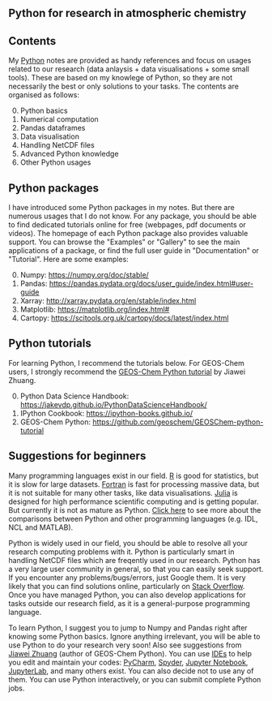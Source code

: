 ## Python for research in atmospheric chemistry

## Contents
My [Python](https://www.python.org/) notes are provided as handy references and focus on usages related to our research (data anlaysis + data visualisations + some small tools). These are based on my knowlege of Python, so they are not necessarily the best or only solutions to your tasks. The contents are organised as follows:

0. Python basics
1. Numerical computation
2. Pandas dataframes
3. Data visualisation
4. Handling NetCDF files
5. Advanced Python knowledge
6. Other Python usages

## Python packages
I have introduced some Python packages in my notes. But there are numerous usages that I do not know. For any package, you should be able to find dedicated tutorials online for free (webpages, pdf documents or videos). The homepage of each Python package also provides valuable support. You can browse the "Examples" or "Gallery" to see the main applications of a package, or find the full user guide in "Documentation" or "Tutorial". Here are some examples:

0. Numpy: https://numpy.org/doc/stable/
1. Pandas: https://pandas.pydata.org/docs/user_guide/index.html#user-guide
2. Xarray: http://xarray.pydata.org/en/stable/index.html
3. Matplotlib: https://matplotlib.org/index.html#
4. Cartopy: https://scitools.org.uk/cartopy/docs/latest/index.html 

## Python tutorials
For learning Python, I recommend the tutorials below. For GEOS-Chem users, I strongly recommend the [GEOS-Chem Python tutorial](https://github.com/geoschem/GEOSChem-python-tutorial) by Jiawei Zhuang. 

0. Python Data Science Handbook: https://jakevdp.github.io/PythonDataScienceHandbook/
1. IPython Cookbook: https://ipython-books.github.io/
2. GEOS-Chem Python: https://github.com/geoschem/GEOSChem-python-tutorial

## Suggestions for beginners
Many programming languages exist in our field. [R](https://www.r-project.org/) is good for statistics, but it is slow for large datasets. [Fortran](https://en.wikipedia.org/wiki/Fortran) is fast for processing massive data, but it is not suitable for many other tasks, like data visualisations. [Julia](https://julialang.org/) is designed for high performance scientific computing and is getting popular. But currently it is not as mature as Python. [Click here](https://github.com/geoschem/GEOSChem-python-tutorial#why-python) to see more about the comparisons between Python and other programming languages (e.g. IDL, NCL and MATLAB).

Python is widely used in our field, you should be able to resolve all your research computing problems with it. Python is particularly smart in handling NetCDF files which are freqently used in our research. Python has a very large user community in general, so that you can easily seek support. If you encounter any problems/bugs/errors, just Google them. It is very likely that you can find solutions online, particularly on [Stack Overflow](https://stackoverflow.com/). Once you have managed Python, you can also develop applications for tasks outside our research field, as it is a general-purpose programming language. 

To learn Python, I suggest you to jump to Numpy and Pandas right after knowing some Python basics. Ignore anything irrelevant, you will be able to use Python to do your research very soon! Also see suggestions from [Jiawei Zhuang](https://github.com/geoschem/GEOSChem-python-tutorial#how-to-learn-python) (author of GEOS-Chem Python). You can use [IDEs](https://en.wikipedia.org/wiki/Integrated_development_environment) to help you edit and maintain your codes: [PyCharm](https://www.jetbrains.com/pycharm/), [Spyder](https://www.spyder-ide.org/), [Jupyter Notebook](https://jupyter.org/), [JupyterLab](https://jupyter.org/), and many others exist. You can also decide not to use any of them. You can use Python interactively, or you can submit complete Python jobs.
